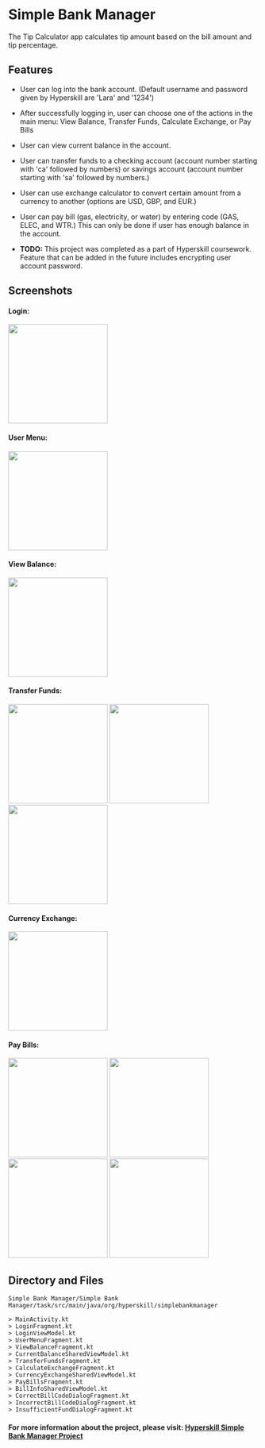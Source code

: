 # Simple Bank Manager
The Tip Calculator app calculates tip amount based on the bill amount and tip percentage. 

## Features
- User can log into the bank account. (Default username and password given by Hyperskill are 'Lara' and '1234')
- After successfully logging in, user can choose one of the actions in the main menu: 
View Balance, Transfer Funds, Calculate Exchange, or Pay Bills
- User can view current balance in the account.
- User can transfer funds to a checking account (account number starting with 'ca' followed by numbers) or
  savings account (account number starting with 'sa' followed by numbers.)
- User can use exchange calculator to convert certain amount from a currency to another (options are USD, GBP, and EUR.)
- User can pay bill (gas, electricity, or water) by entering code (GAS, ELEC, and WTR.) This can only be done
if user has enough balance in the account.

- **TODO:**
This project was completed as a part of Hyperskill coursework. Feature that can be added in the future includes encrypting user account password.

## Screenshots
#### Login:
<kbd><img src="https://github.com/user-attachments/assets/feb5c190-3c78-4ede-ad8a-e8ee6f0f35fe" width="200"></kbd>
#### User Menu:
<kbd><img src="https://github.com/user-attachments/assets/751d8fed-c18a-434b-94b6-b5be7811b457" width="200"></kbd>
#### View Balance:
<kbd><img src="https://github.com/user-attachments/assets/5e1f4179-b1f4-4003-ab59-249643957940" width="200"></kbd>
#### Transfer Funds:
<kbd><img src="https://github.com/user-attachments/assets/7bd69824-0819-4ce7-b68d-3713ec9d455d" width="200"></kbd>
<kbd><img src="https://github.com/user-attachments/assets/d519199e-41a7-4b27-b189-a74c2ba10b85" width="200"></kbd>
<kbd><img src="https://github.com/user-attachments/assets/7705a734-73c9-4cf0-8393-024cc4423c6d" width="200"></kbd>
#### Currency Exchange:
<kbd><img src="https://github.com/user-attachments/assets/510aeb52-de76-4cb4-a803-03eca97d9794" width="200"></kbd>
#### Pay Bills:
<kbd><img src="https://github.com/user-attachments/assets/d44b0b11-ed0a-40bd-815a-1a272ec3c08d" width="200"></kbd>
<kbd><img src="https://github.com/user-attachments/assets/f44edcb7-a16f-4c18-a92d-f24efa7f11b8" width="200"></kbd>
<kbd><img src="https://github.com/user-attachments/assets/038e8cb8-f636-4a05-b7ec-d1f58f77d42f" width="200"></kbd>
<kbd><img src="https://github.com/user-attachments/assets/c9abfa54-8b90-4240-b37b-9bbf949a1452" width="200"></kbd>


## Directory and Files
```
Simple Bank Manager/Simple Bank Manager/task/src/main/java/org/hyperskill/simplebankmanager

> MainActivity.kt
> LoginFragment.kt
> LoginViewModel.kt
> UserMenuFragment.kt
> ViewBalanceFragment.kt
> CurrentBalanceSharedViewModel.kt
> TransferFundsFragment.kt
> CalculateExchangeFragment.kt
> CurrencyExchangeSharedViewModel.kt
> PayBillsFragment.kt
> BillInfoSharedViewModel.kt
> CorrectBillCodeDialogFragment.kt
> IncorrectBillCodeDialogFragment.kt
> InsufficientFundDialogFragment.kt

```

#### For more information about the project, please visit: [Hyperskill Simple Bank Manager Project](https://hyperskill.org/projects/333)

